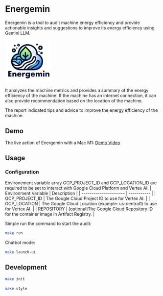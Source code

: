 
# Energemin 

Energemin is a tool to audit machine energy efficiency and provide actionable insights and suggestions to improve its energy efficiency using Gemini LLM.

<img src="./logo.png" alt="Image of Energemin" width="30%" height="30%">

It analyzes the machine metrics and provides a summary of the energy efficiency of the machine. 
If the machine has an internet connection, it can also provide recommendation based on the location of the machine.

The report indicated tips and advice to improve the energy efficiency of the machine.

## Demo

The live action of Energemin with a Mac M1: [Demo Video](https://youtu.be/3g5Kz89mEpg)

## Usage

### Configuration

Environement variable array GCP_PROJECT_ID and GCP_LOCATION_ID are required to be set to interact with Google Cloud Platform and Vertex AI.
| Environment Variable | Description |
| ---------------------- | ----------- |
| GCP_PROJECT_ID | The Google Cloud Project ID to use for Vertex AI. |
| GCP_LOCATION | The Google Cloud Location (example: us-central1) to use for Vertex AI. |
| REPOSITORY | [optional]The Google Cloud Repository ID for the container image in Artifact Registry. |

Simple run the command to start the audit:
```bash
make run
```

Chatbot mode:
```bash
make launch-ui
```

## Development

```bash
make init
```

```bash
make style
```
